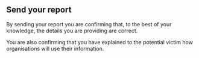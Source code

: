 <h2 class="govuk-heading-m">Send your report</h2>
<p class="govuk-body">By sending your report you are confirming that, to the best of your knowledge, the details you are providing are correct.</p>
<p class="govuk-body">You are also confirming that you have explained to the potential victim how organisations will use their information.</p>
